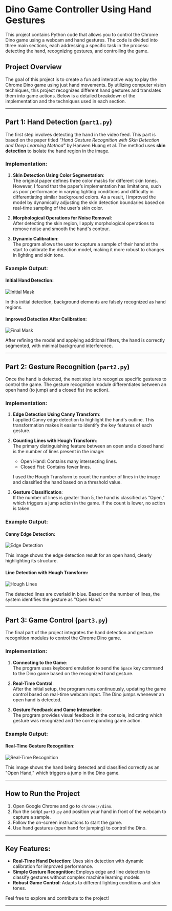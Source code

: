 # Dino Game Controller Using Hand Gestures

This project contains Python code that allows you to control the Chrome Dino game using a webcam and hand gestures. The code is divided into three main sections, each addressing a specific task in the process: detecting the hand, recognizing gestures, and controlling the game.

## Project Overview
The goal of this project is to create a fun and interactive way to play the Chrome Dino game using just hand movements. By utilizing computer vision techniques, this project recognizes different hand gestures and translates them into game actions. Below is a detailed breakdown of the implementation and the techniques used in each section.

---

## Part 1: **Hand Detection (`part1.py`)**

The first step involves detecting the hand in the video feed. This part is based on the paper titled *"Hand Gesture Recognition with Skin Detection and Deep Learning Method"* by Hanwen Huang et al. The method uses **skin detection** to isolate the hand region in the image.

### Implementation:

1. **Skin Detection Using Color Segmentation**:  
   The original paper defines three color masks for different skin tones. However, I found that the paper’s implementation has limitations, such as poor performance in varying lighting conditions and difficulty in differentiating similar background colors. As a result, I improved the model by dynamically adjusting the skin detection boundaries based on real-time sampling of the user's skin color.

2. **Morphological Operations for Noise Removal**:  
   After detecting the skin region, I apply morphological operations to remove noise and smooth the hand's contour.

3. **Dynamic Calibration**:  
   The program allows the user to capture a sample of their hand at the start to calibrate the detection model, making it more robust to changes in lighting and skin tone.

### Example Output:

#### Initial Hand Detection:
![Initial Mask](path/to/initial_mask.png)

In this initial detection, background elements are falsely recognized as hand regions.

#### Improved Detection After Calibration:
![Final Mask](path/to/final_mask.png)

After refining the model and applying additional filters, the hand is correctly segmented, with minimal background interference.

---

## Part 2: **Gesture Recognition (`part2.py`)**

Once the hand is detected, the next step is to recognize specific gestures to control the game. The gesture recognition module differentiates between an open hand (to jump) and a closed fist (no action).

### Implementation:

1. **Edge Detection Using Canny Transform**:  
   I applied Canny edge detection to highlight the hand's outline. This transformation makes it easier to identify the key features of each gesture.

2. **Counting Lines with Hough Transform**:  
   The primary distinguishing feature between an open and a closed hand is the number of lines present in the image:
   - Open Hand: Contains many intersecting lines.
   - Closed Fist: Contains fewer lines.

   I used the Hough Transform to count the number of lines in the image and classified the hand based on a threshold value.

3. **Gesture Classification**:  
   If the number of lines is greater than 5, the hand is classified as "Open," which triggers a jump action in the game. If the count is lower, no action is taken.

### Example Output:

#### Canny Edge Detection:
![Edge Detection](path/to/edge_detection.png)

This image shows the edge detection result for an open hand, clearly highlighting its structure.

#### Line Detection with Hough Transform:
![Hough Lines](path/to/hough_lines.png)

The detected lines are overlaid in blue. Based on the number of lines, the system identifies the gesture as "Open Hand."

---

## Part 3: **Game Control (`part3.py`)**

The final part of the project integrates the hand detection and gesture recognition modules to control the Chrome Dino game.

### Implementation:

1. **Connecting to the Game**:  
   The program uses keyboard emulation to send the `Space` key command to the Dino game based on the recognized hand gesture.

2. **Real-Time Control**:  
   After the initial setup, the program runs continuously, updating the game control based on real-time webcam input. The Dino jumps whenever an open hand is detected.

3. **Gesture Feedback and Game Interaction**:  
   The program provides visual feedback in the console, indicating which gesture was recognized and the corresponding game action.

### Example Output:

#### Real-Time Gesture Recognition:
![Real-Time Recognition](path/to/real_time_recognition.png)

This image shows the hand being detected and classified correctly as an "Open Hand," which triggers a jump in the Dino game.

---

## How to Run the Project

1. Open Google Chrome and go to `chrome://dino`.
2. Run the script `part3.py` and position your hand in front of the webcam to capture a sample.
3. Follow the on-screen instructions to start the game.
4. Use hand gestures (open hand for jumping) to control the Dino.

---

## Key Features:

- **Real-Time Hand Detection**: Uses skin detection with dynamic calibration for improved performance.
- **Simple Gesture Recognition**: Employs edge and line detection to classify gestures without complex machine learning models.
- **Robust Game Control**: Adapts to different lighting conditions and skin tones.

Feel free to explore and contribute to the project!

---

